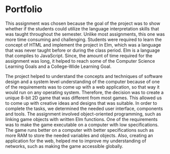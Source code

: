 
# Portfolio

  This assignment was chosen because the goal of the project was to show whether if the students could utilize the language interpretation skills that was taught throughout the semester. Unlike most assignments, this one was more time consuming and challenging.  Students were required to learn the concept of HTML and implement the project in Elm, which was a language that was never taught before or during the class period. Elm is a language that compiles to JavaScript. Since, the amount of time required for the assignment was long, it helped to reach some of the Computer Science Learning Goals and a College-Wide Learning Goal.

  The project helped to understand the concepts and techniques of software design and a system level understanding of the computer because of one of the requirements was to come up with a web application, so that way it would run on any operating system. Therefore, the decision was to create a unique 8-bit 2D game that was different from most games. This allowed us to come up with creative ideas and designs that was suitable. In order to complete the tasks, we determined the needed user interface, components and tools. The assignment involved object-oriented programming, such as linking game objects with written Elm functions. One of the requirements was to make the game executable on a computer with low specifications. The game runs better on a computer with better specifications such as more RAM to store the needed variables and objects. Also, creating an application for the web, helped me to improve my understanding of networks, such as making the game accessible globally.

